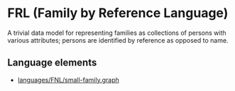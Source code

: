 # FRL (Family by Reference Language)
A trivial data model for representing families as collections of persons with various attributes; persons are identified by reference as opposed to name.
## Language elements
* [languages/FNL/small-family.graph](https://github.com/softlang/yas/blob/master/languages/FNL/small-family.graph)
